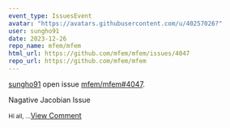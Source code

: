 ```yaml
---
event_type: IssuesEvent
avatar: "https://avatars.githubusercontent.com/u/40257026?"
user: sungho91
date: 2023-12-26
repo_name: mfem/mfem
html_url: https://github.com/mfem/mfem/issues/4047
repo_url: https://github.com/mfem/mfem
---
```


<a href='https://github.com/sungho91' target='_blank'>sungho91</a> open issue <a href='https://github.com/mfem/mfem/issues/4047' target='_blank'>mfem/mfem#4047</a>.

<p>Nagative Jacobian Issue</p><small>Hi all,...</small><a href='https://github.com/mfem/mfem/issues/4047' target='_blank'>View Comment</a>